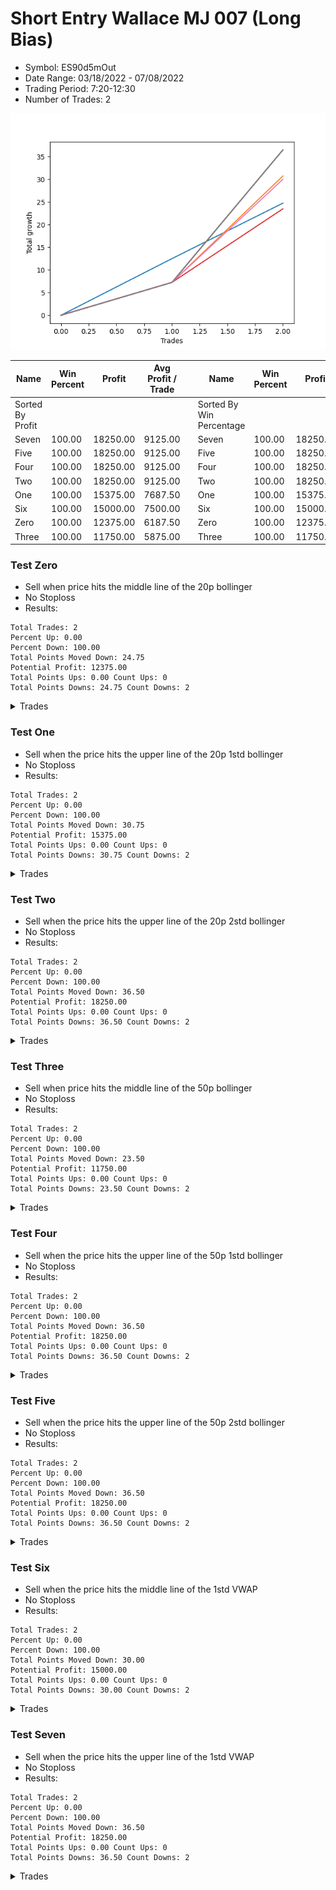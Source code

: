 # Short Entry Wallace MJ 007 (Long Bias)
- Symbol: ES90d5mOut
- Date Range: 03/18/2022 - 07/08/2022
- Trading Period: 7:20-12:30
- Number of Trades: 2

![Plot](ShortEntryWallaceMJ007ES90d5mOut(LongBias).png)

| Name | Win Percent | Profit | Avg Profit / Trade |     | Name | Win Percent | Profit | Avg Profit / Trade |
| ---- | ----------- | ------ | ------------------ | --- | ---- | ----------- | ------ | ------------------ |
| Sorted By <br> Profit | | | | | Sorted By <br> Win Percentage ||||
| Seven | 100.00 | 18250.00 | 9125.00 |     | Seven | 100.00 | 18250.00 | 9125.00 |
| Five | 100.00 | 18250.00 | 9125.00 |     | Five | 100.00 | 18250.00 | 9125.00 |
| Four | 100.00 | 18250.00 | 9125.00 |     | Four | 100.00 | 18250.00 | 9125.00 |
| Two | 100.00 | 18250.00 | 9125.00 |     | Two | 100.00 | 18250.00 | 9125.00 |
| One | 100.00 | 15375.00 | 7687.50 |     | One | 100.00 | 15375.00 | 7687.50 |
| Six | 100.00 | 15000.00 | 7500.00 |     | Six | 100.00 | 15000.00 | 7500.00 |
| Zero | 100.00 | 12375.00 | 6187.50 |     | Zero | 100.00 | 12375.00 | 6187.50 |
| Three | 100.00 | 11750.00 | 5875.00 |     | Three | 100.00 | 11750.00 | 5875.00 |

### Test Zero
* Sell when price hits the middle line of the 20p bollinger
* No Stoploss
* Results:
```
Total Trades: 2
Percent Up: 0.00
Percent Down: 100.00
Total Points Moved Down: 24.75
Potential Profit: 12375.00
Total Points Ups: 0.00 Count Ups: 0
Total Points Downs: 24.75 Count Downs: 2
```

<details><summary>Trades</summary>

<code>In: 2022-05-19 08:55:00		Out: 2022-05-19 09:21:05		Total Position Time: 26:05		Total Move Down: 12.50		Total to Date: 12.50</code> <br />
<code>In: 2022-05-19 12:10:00		Out: 2022-05-19 12:18:20		Total Position Time: 08:20		Total Move Down: 12.25		Total to Date: 24.75</code> <br />


</details>

### Test One
* Sell when the price hits the upper line of the 20p 1std bollinger
* No Stoploss
* Results:
```
Total Trades: 2
Percent Up: 0.00
Percent Down: 100.00
Total Points Moved Down: 30.75
Potential Profit: 15375.00
Total Points Ups: 0.00 Count Ups: 0
Total Points Downs: 30.75 Count Downs: 2
```

<details><summary>Trades</summary>

<code>In: 2022-05-19 08:55:00		Out: 2022-05-19 09:25:55		Total Position Time: 30:55		Total Move Down: 7.25		Total to Date: 7.25</code> <br />
<code>In: 2022-05-19 12:10:00		Out: 2022-05-19 12:24:50		Total Position Time: 14:50		Total Move Down: 23.50		Total to Date: 30.75</code> <br />


</details>

### Test Two
* Sell when the price hits the upper line of the 20p 2std bollinger
* No Stoploss
* Results:
```
Total Trades: 2
Percent Up: 0.00
Percent Down: 100.00
Total Points Moved Down: 36.50
Potential Profit: 18250.00
Total Points Ups: 0.00 Count Ups: 0
Total Points Downs: 36.50 Count Downs: 2
```

<details><summary>Trades</summary>

<code>In: 2022-05-19 08:55:00		Out: 2022-05-19 09:25:55		Total Position Time: 30:55		Total Move Down: 7.25		Total to Date: 7.25</code> <br />
<code>In: 2022-05-19 12:10:00		Out: 2022-05-19 12:40:55		Total Position Time: 30:55		Total Move Down: 29.25		Total to Date: 36.50</code> <br />


</details>

### Test Three
* Sell when price hits the middle line of the 50p bollinger
* No Stoploss
* Results:
```
Total Trades: 2
Percent Up: 0.00
Percent Down: 100.00
Total Points Moved Down: 23.50
Potential Profit: 11750.00
Total Points Ups: 0.00 Count Ups: 0
Total Points Downs: 23.50 Count Downs: 2
```

<details><summary>Trades</summary>

<code>In: 2022-05-19 08:55:00		Out: 2022-05-19 09:25:55		Total Position Time: 30:55		Total Move Down: 7.25		Total to Date: 7.25</code> <br />
<code>In: 2022-05-19 12:10:00		Out: 2022-05-19 12:21:15		Total Position Time: 11:15		Total Move Down: 16.25		Total to Date: 23.50</code> <br />


</details>

### Test Four
* Sell when the price hits the upper line of the 50p 1std bollinger
* No Stoploss
* Results:
```
Total Trades: 2
Percent Up: 0.00
Percent Down: 100.00
Total Points Moved Down: 36.50
Potential Profit: 18250.00
Total Points Ups: 0.00 Count Ups: 0
Total Points Downs: 36.50 Count Downs: 2
```

<details><summary>Trades</summary>

<code>In: 2022-05-19 08:55:00		Out: 2022-05-19 09:25:55		Total Position Time: 30:55		Total Move Down: 7.25		Total to Date: 7.25</code> <br />
<code>In: 2022-05-19 12:10:00		Out: 2022-05-19 12:30:05		Total Position Time: 20:05		Total Move Down: 29.25		Total to Date: 36.50</code> <br />


</details>

### Test Five
* Sell when the price hits the upper line of the 50p 2std bollinger
* No Stoploss
* Results:
```
Total Trades: 2
Percent Up: 0.00
Percent Down: 100.00
Total Points Moved Down: 36.50
Potential Profit: 18250.00
Total Points Ups: 0.00 Count Ups: 0
Total Points Downs: 36.50 Count Downs: 2
```

<details><summary>Trades</summary>

<code>In: 2022-05-19 08:55:00		Out: 2022-05-19 09:25:55		Total Position Time: 30:55		Total Move Down: 7.25		Total to Date: 7.25</code> <br />
<code>In: 2022-05-19 12:10:00		Out: 2022-05-19 12:40:55		Total Position Time: 30:55		Total Move Down: 29.25		Total to Date: 36.50</code> <br />


</details>

### Test Six
* Sell when the price hits the middle line of the 1std VWAP
* No Stoploss
* Results:
```
Total Trades: 2
Percent Up: 0.00
Percent Down: 100.00
Total Points Moved Down: 30.00
Potential Profit: 15000.00
Total Points Ups: 0.00 Count Ups: 0
Total Points Downs: 30.00 Count Downs: 2
```

<details><summary>Trades</summary>

<code>In: 2022-05-19 08:55:00		Out: 2022-05-19 09:25:55		Total Position Time: 30:55		Total Move Down: 7.25		Total to Date: 7.25</code> <br />
<code>In: 2022-05-19 12:10:00		Out: 2022-05-19 12:24:45		Total Position Time: 14:45		Total Move Down: 22.75		Total to Date: 30.00</code> <br />


</details>

### Test Seven
* Sell when the price hits the upper line of the 1std VWAP
* No Stoploss
* Results:
```
Total Trades: 2
Percent Up: 0.00
Percent Down: 100.00
Total Points Moved Down: 36.50
Potential Profit: 18250.00
Total Points Ups: 0.00 Count Ups: 0
Total Points Downs: 36.50 Count Downs: 2
```

<details><summary>Trades</summary>

<code>In: 2022-05-19 08:55:00		Out: 2022-05-19 09:25:55		Total Position Time: 30:55		Total Move Down: 7.25		Total to Date: 7.25</code> <br />
<code>In: 2022-05-19 12:10:00		Out: 2022-05-19 12:40:55		Total Position Time: 30:55		Total Move Down: 29.25		Total to Date: 36.50</code> <br />


</details>
